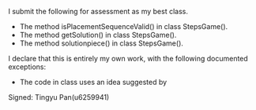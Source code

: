 I submit the following for assessment as my best class.

* The method isPlacementSequenceValid() in class StepsGame().
* The method getSolution() in class StepsGame().
*  The method solutionpiece() in class StepsGame().

I declare that this is entirely my own work, with the following documented exceptions:

* The code in class <nomarlize> uses an idea suggested by <Steve Blackburn>

Signed:  Tingyu Pan(u6259941)
